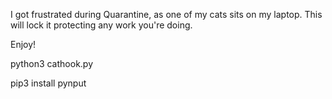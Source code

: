 I got frustrated during Quarantine, as one of my cats sits on my laptop. This will lock it protecting any work you're doing.

Enjoy!

python3 cathook.py

pip3 install pynput 
